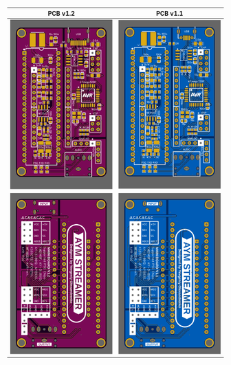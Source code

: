 PCB v1.2|PCB v1.1
:-:|:-:
![](v1.2/AYM-Streamer-v1.2_PhotoTop.svg)|![](v1.1/AYM-Streamer-v1.1_PhotoTop.svg)
![](v1.2/AYM-Streamer-v1.2_PhotoBottom.svg)|![](v1.1/AYM-Streamer-v1.1_PhotoBottom.svg)
